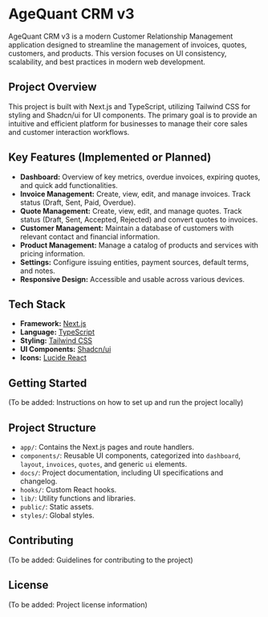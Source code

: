 # AgeQuant CRM v3

AgeQuant CRM v3 is a modern Customer Relationship Management application designed to streamline the management of invoices, quotes, customers, and products. This version focuses on UI consistency, scalability, and best practices in modern web development.

## Project Overview

This project is built with Next.js and TypeScript, utilizing Tailwind CSS for styling and Shadcn/ui for UI components. The primary goal is to provide an intuitive and efficient platform for businesses to manage their core sales and customer interaction workflows.

## Key Features (Implemented or Planned)

*   **Dashboard:** Overview of key metrics, overdue invoices, expiring quotes, and quick add functionalities.
*   **Invoice Management:** Create, view, edit, and manage invoices. Track status (Draft, Sent, Paid, Overdue).
*   **Quote Management:** Create, view, edit, and manage quotes. Track status (Draft, Sent, Accepted, Rejected) and convert quotes to invoices.
*   **Customer Management:** Maintain a database of customers with relevant contact and financial information.
*   **Product Management:** Manage a catalog of products and services with pricing information.
*   **Settings:** Configure issuing entities, payment sources, default terms, and notes.
*   **Responsive Design:** Accessible and usable across various devices.

## Tech Stack

*   **Framework:** [Next.js](https://nextjs.org/)
*   **Language:** [TypeScript](https://www.typescriptlang.org/)
*   **Styling:** [Tailwind CSS](https://tailwindcss.com/)
*   **UI Components:** [Shadcn/ui](https://ui.shadcn.com/)
*   **Icons:** [Lucide React](https://lucide.dev/)

## Getting Started

(To be added: Instructions on how to set up and run the project locally)

## Project Structure

*   `app/`: Contains the Next.js pages and route handlers.
*   `components/`: Reusable UI components, categorized into `dashboard`, `layout`, `invoices`, `quotes`, and generic `ui` elements.
*   `docs/`: Project documentation, including UI specifications and changelog.
*   `hooks/`: Custom React hooks.
*   `lib/`: Utility functions and libraries.
*   `public/`: Static assets.
*   `styles/`: Global styles.

## Contributing

(To be added: Guidelines for contributing to the project)

## License

(To be added: Project license information)